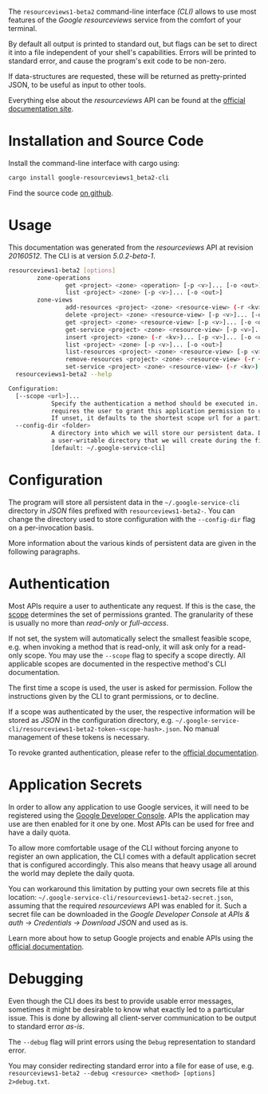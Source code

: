 <!---
DO NOT EDIT !
This file was generated automatically from 'src/generator/templates/cli/README.md.mako'
DO NOT EDIT !
-->
The `resourceviews1-beta2` command-line interface *(CLI)* allows to use most features of the *Google resourceviews* service from the comfort of your terminal.

By default all output is printed to standard out, but flags can be set to direct it into a file independent of your shell's
capabilities. Errors will be printed to standard error, and cause the program's exit code to be non-zero.

If data-structures are requested, these will be returned as pretty-printed JSON, to be useful as input to other tools.

Everything else about the *resourceviews* API can be found at the
[official documentation site](https://developers.google.com/compute/).

# Installation and Source Code

Install the command-line interface with cargo using:

```bash
cargo install google-resourceviews1_beta2-cli
```

Find the source code [on github](https://github.com/Byron/google-apis-rs/tree/main/gen/resourceviews1_beta2-cli).

# Usage

This documentation was generated from the *resourceviews* API at revision *20160512*. The CLI is at version *5.0.2-beta-1*.

```bash
resourceviews1-beta2 [options]
        zone-operations
                get <project> <zone> <operation> [-p <v>]... [-o <out>]
                list <project> <zone> [-p <v>]... [-o <out>]
        zone-views
                add-resources <project> <zone> <resource-view> (-r <kv>)... [-p <v>]... [-o <out>]
                delete <project> <zone> <resource-view> [-p <v>]... [-o <out>]
                get <project> <zone> <resource-view> [-p <v>]... [-o <out>]
                get-service <project> <zone> <resource-view> [-p <v>]... [-o <out>]
                insert <project> <zone> (-r <kv>)... [-p <v>]... [-o <out>]
                list <project> <zone> [-p <v>]... [-o <out>]
                list-resources <project> <zone> <resource-view> [-p <v>]... [-o <out>]
                remove-resources <project> <zone> <resource-view> (-r <kv>)... [-p <v>]... [-o <out>]
                set-service <project> <zone> <resource-view> (-r <kv>)... [-p <v>]... [-o <out>]
  resourceviews1-beta2 --help

Configuration:
  [--scope <url>]...
            Specify the authentication a method should be executed in. Each scope
            requires the user to grant this application permission to use it.
            If unset, it defaults to the shortest scope url for a particular method.
  --config-dir <folder>
            A directory into which we will store our persistent data. Defaults to
            a user-writable directory that we will create during the first invocation.
            [default: ~/.google-service-cli]

```

# Configuration

The program will store all persistent data in the `~/.google-service-cli` directory in *JSON* files prefixed with `resourceviews1-beta2-`.  You can change the directory used to store configuration with the `--config-dir` flag on a per-invocation basis.

More information about the various kinds of persistent data are given in the following paragraphs.

# Authentication

Most APIs require a user to authenticate any request. If this is the case, the [scope][scopes] determines the 
set of permissions granted. The granularity of these is usually no more than *read-only* or *full-access*.

If not set, the system will automatically select the smallest feasible scope, e.g. when invoking a
method that is read-only, it will ask only for a read-only scope. 
You may use the `--scope` flag to specify a scope directly. 
All applicable scopes are documented in the respective method's CLI documentation.

The first time a scope is used, the user is asked for permission. Follow the instructions given 
by the CLI to grant permissions, or to decline.

If a scope was authenticated by the user, the respective information will be stored as *JSON* in the configuration
directory, e.g. `~/.google-service-cli/resourceviews1-beta2-token-<scope-hash>.json`. No manual management of these tokens
is necessary.

To revoke granted authentication, please refer to the [official documentation][revoke-access].

# Application Secrets

In order to allow any application to use Google services, it will need to be registered using the 
[Google Developer Console][google-dev-console]. APIs the application may use are then enabled for it
one by one. Most APIs can be used for free and have a daily quota.

To allow more comfortable usage of the CLI without forcing anyone to register an own application, the CLI
comes with a default application secret that is configured accordingly. This also means that heavy usage
all around the world may deplete the daily quota.

You can workaround this limitation by putting your own secrets file at this location: 
`~/.google-service-cli/resourceviews1-beta2-secret.json`, assuming that the required *resourceviews* API 
was enabled for it. Such a secret file can be downloaded in the *Google Developer Console* at 
*APIs & auth -> Credentials -> Download JSON* and used as is.

Learn more about how to setup Google projects and enable APIs using the [official documentation][google-project-new].


# Debugging

Even though the CLI does its best to provide usable error messages, sometimes it might be desirable to know
what exactly led to a particular issue. This is done by allowing all client-server communication to be 
output to standard error *as-is*.

The `--debug` flag will print errors using the `Debug` representation to standard error.

You may consider redirecting standard error into a file for ease of use, e.g. `resourceviews1-beta2 --debug <resource> <method> [options] 2>debug.txt`.


[scopes]: https://developers.google.com/+/api/oauth#scopes
[revoke-access]: http://webapps.stackexchange.com/a/30849
[google-dev-console]: https://console.developers.google.com/
[google-project-new]: https://developers.google.com/console/help/new/
